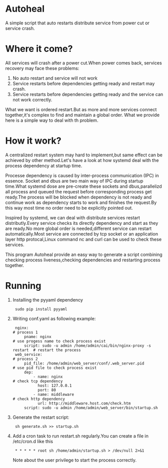 # Autoheal
A simple script that auto restarts distribute service from power cut or service crash.

# Where it come?
All services will crash after a power cut.When power comes back, services recovery may face these problems:

1. No auto restart and service will not work
2. Service restarts before dependencies getting ready and restart may crash.
2. Service restarts before dependencies getting ready and the service can not work correctly.

What we want is ordered restart.But as more and more services connect together,it's complex to find and maintain a global order. What we provide here is a simple way to deal with th problem.

# How it work?

A centralized restart system may hard to implement,but same effect can be achieved by other method.Let's have a look at how systemd deal with the process dependency at startup time.

Processe dependency is caused by inter-process communication (IPC) in essence. Socket and dbus are two main way of IPC during startup time.What systemd dose are pre-create these sockets and dbus,parallelizd all process and queued the request before corresponding process get ready.The process will be blocked when dependency is not ready and continue work as dependency starts to work and finishes the request.By this way most time no order need to be explicitly pointed out.

Inspired by systemd, we can deal with distribute services restart distributly.Every service checks its directly dependency and start as they are ready.No more global order is needed,different service can restart automatically.Most service are connected by tcp socket or an application layer http protocal,Linux command nc and curl can be used to check these services.

This program Autoheal provide an easy way to generate a script combining checking process liveness,checking dependencies and restarting process together.
# Running

1. Installing the pyyaml dependency

        sudo pip install pyyaml
    
2. Writing conf.yaml as following example:

        nginx:                                                                # process 1
            pname: nginx                                                      # use progess name to check process exist
            script: sudo -u admin /home/admin/cai/bin/nginx-proxy -s restart  # restart the process
        web_service:                                                          # process 2
            pid_file: /home/admin/web_server/conf/.web_server.pid             # use pid file to check process exist
            dep:
                - name: nginx                                                 # check tcp dependency
                  host: 127.0.0.1
                  port: 80
                - name: middleware                                            # check http dependency
                  url: http://middleware.host.com/check.htm
            script: sudo -u admin /home/admin/web_server/bin/startup.sh
  
3. Generate the restart script:
  
        sh generate.sh >> startup.sh
  
4. Add a cron task to run restart.sh regularly.You can create a file in /etc/cron.d like this
  
        * * * * * root sh /home/admin/startup.sh > /dev/null 2>&1
      
    Note about the user privilege to start the process correctly.
